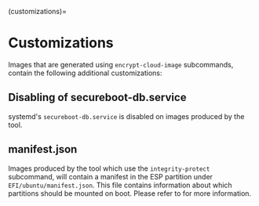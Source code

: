 (customizations)=
# Customizations

Images that are generated using `encrypt-cloud-image` subcommands, contain
the following additional customizations:

## Disabling of secureboot-db.service

systemd's `secureboot-db.service` is disabled on images produced by the tool.

## manifest.json

Images produced by the tool which use the `integrity-protect` subcommand, will contain
a manifest in the ESP partition under `EFI/ubuntu/manifest.json`. This file contains
information about which partitions should be mounted on boot. Please refer to
[](../reference/integrity-protect.md) for more information.
